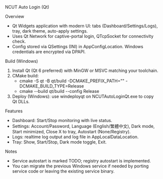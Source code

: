 NCUT Auto Login (Qt)

Overview
- Qt Widgets application with modern UI: tabs (Dashboard/Settings/Logs), tray, dark theme, auto-apply settings.
- Uses Qt Network for captive-portal login, QTcpSocket for connectivity check.
- Config stored via QSettings (INI) in AppConfigLocation. Windows credentials are encrypted via DPAPI.

Build (Windows)
1) Install Qt (Qt 6 preferred) with MinGW or MSVC matching your toolchain.
2) CMake build:
   - cmake -S qt -B qt/build -DCMAKE_PREFIX_PATH="<Qt prefix>" -DCMAKE_BUILD_TYPE=Release
   - cmake --build qt/build --config Release
3) Deploy (Windows): use windeployqt on NCUTAutoLoginQt.exe to copy Qt DLLs.

Features
- Dashboard: Start/Stop monitoring with live status.
- Settings: Account/Password, Language (English/繁體中文), Dark mode, Start minimized, Close X to tray, Autostart (None/Registry).
- Logs: realtime log output and log file in AppLocalDataLocation.
- Tray: Show, Start/Stop, Dark mode toggle, Exit.

Notes
- Service autostart is marked TODO; registry autostart is implemented.
- You can migrate the previous Windows service if needed by porting service code or leaving the existing service binary.

